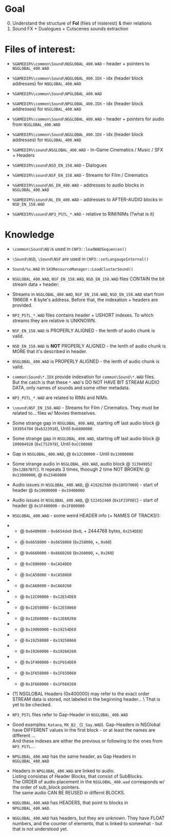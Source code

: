 # Goal

0. Understand the structure of __FoI__ (files of insterest) & their relations
1. Sound FX + Dualogues + Cutscenes sounds extraction

# Files of interest:

<!-- * `%GAMEDIR%\sound\IMS` -->
* `%GAMEDIR%\common\Sound\NQGLOBAL_400.WAD` - header + pointers to `NGGLOBAL_400.WAD`
* `%GAMEDIR%\common\Sound\NQGLOBAL_400.IDX` - idx (header block addresses) for `NQGLOBAL_400.WAD`

* `%GAMEDIR%\common\Sound\NPGLOBAL_400.WAD` 
* `%GAMEDIR%\common\Sound\NPGLOBAL_400.IDX` - idx (header block addresses) for `NSGLOBAL_400.WAD`

* `%GAMEDIR%\common\Sound\NGGLOBAL_400.WAD` - header + pointers for audio from `NSGLOBAL_400.WAD`
* `%GAMEDIR%\common\Sound\NGGLOBAL_400.IDX` - idx (header block addresses) for `NSGLOBAL_400.WAD`

* `%GAMEDIR%\sound\NSGLOBAL_400.WAD` - In-Game Cinematics / Music / SFX + Headers

* `%GAMEDIR%\sound\NSD_EN_158.WAD` - Dialogues
* `%GAMEDIR%\sound\NSF_EN_158.WAD` - Streams for Film / Cinematics

* `%GAMEDIR%\sound\NS_EN_400.WAD` - addresses to audio blocks in `NSGLOBAL_400.WAD`
* `%GAMEDIR%\sound\NL_EN_400.WAD` - addresses to AFTER-AUDIO blocks in `NSD_EN_158.WAD`

* `%GAMEDIR%\sound\NP3_PSTL_*.WAD` - relative to RIM/NIMs (?what is it)

# Knowledge

*  `\common\Sound\NQ` is used in `CNP3::loadWADSequences()`
*  `\Sound\NSD`, `\Sound\NSF` are used in `CNP3::setLangaugeInternal()`
*  `Sound/%s.WAD` in `SX3ResourceManager::LoadClusterSound()`
*  `NSGLOBAL_400.WAD`, `NSF_EN_158.WAD`, `NSD_EN_158.WAD` files CONTAIN the bit stream data + header: <idx><channels><samplerate>
*  Streams in `NSGLOBAL_400.WAD`, `NSF_EN_158.WAD`, `NSD_EN_158.WAD` start from 196608 + 8 byte's address. Before that, the indexation + headers are provided.
*  `NP3_PSTL_*.WAD` files contains header + USHORT indexes. To which streams they are relative is UNKNOWN.
* `NSF_EN_158.WAD` is PROPERLY ALIGNED - the lenth of audio chunk is valid.
* `NSD_EN_158.WAD` is __NOT__ PROPERLY ALIGNED - the lenth of audio chunk is MORE that it's described in header.
* `NSGLOBAL_400.WAD` is PROPERLY ALIGNED - the lenth of audio chunk is valid.
* `common\Sound\*.IDX` provide indexation for `common\Sound\*.WAD` files. \
But the catch is that these `*.WAD`'s DO NOT HAVE BIT STREAM AUDIO DATA, only names of sounds and some other metadata.
* `NP3_PSTL_*.WAD` are related to RIMs and NIMs.
* `\sound\NSF_EN_158.WAD` - Streams for Film / Cinematics. They must be related to... files w/ Movies themselves.

* Some strange gap in `NSGLOBAL_400.WAD`, starting off last audio block @ `103954704` (`0x6323910`), Until `0x6800000`
* Some strange gap in `NSGLOBAL_400.WAD`, starting off last audio block @ `209004920` (`0xC752978`), Until `0xCC00000`
* Gap in `NSGLOBAL_400.WAD`, @ `0x12C00000` - Until `0x13000000`
* Some strange audio in `NSGLOBAL_400.WAD`, audio block @ `313949052` (`0x12B67B7C`). It repeats 3 times, thoough 2 time NOT BROKEN: @ `0x13000000`, @ `0x23460000`
* Audio issues in `NSGLOBAL_400.WAD`, @ `419262560` (`0x18FD7060`) - start of header @ `0x19000000` - `0x19400000`
* Audio issues in `NSGLOBAL_400.WAD`, @ `522452460` (`0x1F23FDEC`) - start of header @ `0x1F400000` - `0x1F800000`

* `NSGLOBAL_400.WAD` - some weird HEADER info (+ NAMES OF TRACKS!):

* * @ `0x6400000` - `0x6654de0` (`0x0`,         + 2444768 bytes, `0x254DE0`)
* * @ `0x6658000` - `0x6658060` (`0x258000`,    +, `0x60`)
* * @ `0x6660000` - `0x6660260` (`0x260000`,    +, `0x260`)

* * @ `0xC800000` - `0xCA54DE0`
* * @ `0xCA58000` - `0xCA58060`
* * @ `0xCA60000` - `0xCA60260`

* * @ `0x12C00000` - `0x12E54DE0`
* * @ `0x12E58000` - `0x12E58060`
* * @ `0x12E60000` - `0x12E60260`

* * @ `0x19000000` - `0x19254DE0`
* * @ `0x19258000` - `0x19258060`
* * @ `0x19260000` - `0x19260260`

* * @ `0x1F400000` - `0x1F654DE0`
* * @ `0x1F658000` - `0x1F658060`
* * @ `0x1F660000` - `0x1F660260`

* (?) NSGLOBAL Headers (0x400000) may refer to the exact order STREAM data is stored, not labeled in the beginning header... \ 
That is yet to be checked.

* `NP3_PSTL` files refer to Gap-Header in `NSGLOBAL_400.WAD`
* Good examples: `Katana`, `MX_B2_` (`I_Say.WAD`). Gap-Headers in NSGlobal have DIFFERENT values in the first block - or at least the names are different ... \
And these indexes are either the previous or following to the ones from `NP3_PSTL`...

* `NPGLOBAL_400.WAD` has the same header, as Gap Headers in `NSGLOBAL_400.WAD`
* Headers in `NPGLOBAL_400.WAD` are linked to audio. \
Listing consistas of Header Blocks, that consist of SubBlocks. \
The ORDER of audio placement in the `NSGLOBAL_400.wad` corresponds w/ the order of sub_block pointers. \
The same audio CAN BE REUSED in differnt BLOCKS.
* `NQGLOBAL_400.WAD` has HEADERS, that point to blocks in `NPGLOBAL_400.WAD`.
* `NGGLOBAL_400.WAD` has headers, but they are unknown. They have FLOAT numbers, and the counter of elements, that is linked to somewhat - but that is not understood yet.